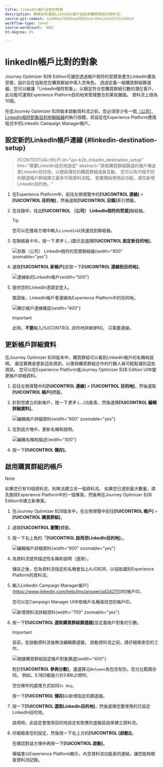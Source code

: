 ```yaml
---
title: linkedIn帳戶比對的對象
description: 瞭解如何連結LinkedIn帳戶並啟用購買群組的資料流。
source-git-commit: aa286aa7b0dbead59b3cec3b6c21ee3f332ad814
workflow-type: tm+mt
source-wordcount: '682'
ht-degree: 0%

---
```


# linkedIn帳戶比對的對象

Journey Optimizer B2B Edition可讓您透過帳戶相符的受眾來產生LinkedIn廣告受眾，設計旨在協助您在購買群組中填入空角色。 透過定義一組購買群組篩選器，您可以維護「LinkedIn相符對象」，以鎖定符合您購買群組引數的潛在客戶。 此功能可運用Experience Platform目的地來管理整合的某些層面。 資料流上限為10個。

在從Journey Optimizer B2B版本啟動資料流之前，您必須至少有一個[（公司） LinkedIn相符對象目的地聯結器](https://experienceleague.adobe.com/en/docs/experience-platform/destinations/catalog/social/linkedin#connect)的執行個體，其設定在Experience Platform應用程式中的LinkedIn Campaign Manager帳戶。

## 設定新的LinkedIn帳戶連線 {#linkedin-destination-setup}

>[!CONTEXTUALHELP]
>id="ajo-b2b_linkedin_destination_setup"
>title="需要LinkedIn目的地設定"
>abstract="將依購買群組篩選的帳戶傳送至Linkedin目的地，以便與潛在的購買群組成員互動。 您可以為10個不同的篩選帳戶群組建立最多10個資料流程。 若要開始使用此功能，請先新增Linkedin目的地。"

1. 在Experience Platform中，前往左側導覽中的&#x200B;**[!UICONTROL 連線]** > **[!UICONTROL 目的地]**，然後選取&#x200B;**[!UICONTROL 目錄]**&#x200B;索引標籤。

1. 在目錄中，找出&#x200B;**[!UICONTROL （公司） LinkedIn相符的受眾]**&#x200B;聯結器。

   >[!TIP]
   >
   >您可以在搜尋方塊中輸入`LinkedIn`以快速找到聯結器。

1. 在聯結器卡中，按一下&#x200B;_更多_ (**...**)圖示並選擇&#x200B;**[!UICONTROL 設定新目的地]**。

   ![存取（公司） LinkedIn相符的受眾聯結器](./assets/aep-destinations-catalog-linkedin.png){width="800" zoomable="yes"}

1. 選取&#x200B;**[!UICONTROL 新帳戶]**&#x200B;並按一下&#x200B;**[!UICONTROL 連線到目的地]**。

   ![連線新的LinkedIn帳戶](./assets/aep-destinations-catalog-linkedin-new-account.png){width="500"}

1. 提供您的LinkedIn憑證並登入。

   驗證後，LinkedIn帳戶會連線為Experience Platform中的目的地。

   ![顯示帳戶連線確認](./assets/aep-destinations-catalog-linkedin-connected.png){width="400"}

   >[!IMPORTANT]
   >
   >此時，**不要**&#x200B;輸入&#x200B;_[!UICONTROL 目的地詳細資料]_。 只需要連線。

## 更新帳戶詳細資料

在Journey Optimizer B2B版本中，購買群組可以看到LinkedIn帳戶的名稱和說明。 最佳實務是更新這些資訊，以便與購買群組合作的行銷人員可輕鬆識別這些資訊。 您可以在Experience Platform或Journey Optimizer B2B Edition UI中變更帳戶詳細資料。

1. 前往左側導覽中的&#x200B;**[!UICONTROL 連線]** > **[!UICONTROL 目的地]**，然後選取&#x200B;**[!UICONTROL 帳戶]**&#x200B;標籤。

1. 針對您建立的新帳戶，按一下&#x200B;_更多_ (**...**)功能表，然後選擇&#x200B;**[!UICONTROL 編輯詳細資料]**。

   ![編輯帳戶詳細資料](./assets/aep-destinations-accounts-edit-details.png){width="800" zoomable="yes"}

1. 在對話方塊中，更新名稱和說明。

   ![編輯名稱和描述](./assets/destinations-linkedin-account-edit-details-dialog.png){width="500"}

1. 按一下&#x200B;**[!UICONTROL 儲存]**。

## 啟用購買群組的帳戶

>[!NOTE]
>
>如果您已有10個資料流，則無法建立另一個資料流。 如果您已達到最大數量，請先刪除Experience Platform中的一個專案，然後再在Journey Optimizer B2B Edition中建立新專案。

1. 在Journey Optimizer B2B版本中，在左側導覽中前往&#x200B;**[!UICONTROL 帳戶]** > **[!UICONTROL 購買群組]**。

1. 選取&#x200B;**[!UICONTROL 瀏覽]**&#x200B;標籤。

1. 按一下右上角的「**[!UICONTROL 啟用至LinkedIn目的地]**」。

   ![編輯帳戶詳細資料](./assets/activate-linkedin-destination.png){width="800" zoomable="yes"}

1. 為資料流提供描述性名稱和說明（選用）。

   儲存之後，您為資料流指定的名稱會加上&#x200B;_AJOB2B_，以協助識別Experience Platform的資料流。

1. 輸入LinkedIn Campaign Manager帳戶](https://www.linkedin.com/help/lms/answer/a424270)的[帳戶ID。

   您可以在Campaign Manager UI中依帳戶名稱尋找您的帳戶ID。

   ![新增資料流詳細資料](./assets/destinations-linkedin-activate-details.png){width="700" zoomable="yes"}

1. 按一下&#x200B;**[!UICONTROL 選取購買群組篩選器]**&#x200B;並定義帳戶對象的引數。

   >[!IMPORTANT]
   >
   >目前，在啟動資料流後無法編輯篩選器。 啟動資料流之前，請仔細檢查您的工作。

   ![根據購買群組指定帳戶對象篩選](./assets/destinations-linkedin-activate-buying-group-filters.png){width="400"}

   對於&#x200B;**[!UICONTROL 參與分數]**，運運算元`Between`為包含型別，百分比範圍亦同。 例如，5.1和5都是介於&#x200B;_5和6之間的_。

   空白條件的處理方式如同`Is Any`。

   按一下&#x200B;**[!UICONTROL 儲存]**&#x200B;以新增指定的篩選器。

1. 按一下&#x200B;**[!UICONTROL 選取LinkedIn目的地]**，然後選擇您要使用的已設定LinkedIn目的地。

   啟用時，此設定會使用目的地設定和對應的虛擬區段來建立資料流。

1. 仔細檢查您的設定，然後按一下右上方的&#x200B;**[!UICONTROL [啟動]]**。

   在確認對話方塊中再按一下&#x200B;**[!UICONTROL 啟動]**。

   橫幅會以Experience Platform顯示，內含資料流功能表的連結，讓您能夠檢查資料流記錄。
